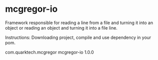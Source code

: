 # mcgregor-io
 Framework responsible for reading a line from a file and turning it into an object 
 or reading an object and turning it into a file line.
 
 Instructions:
 Downloading project, compile and use dependency in your pom.
 
<dependency>
	<groupId>com.quarktech.mcgregor</groupId>
	<artifactId>mcgregor-io</artifactId>
	<version>1.0.0</version>
</dependency>
